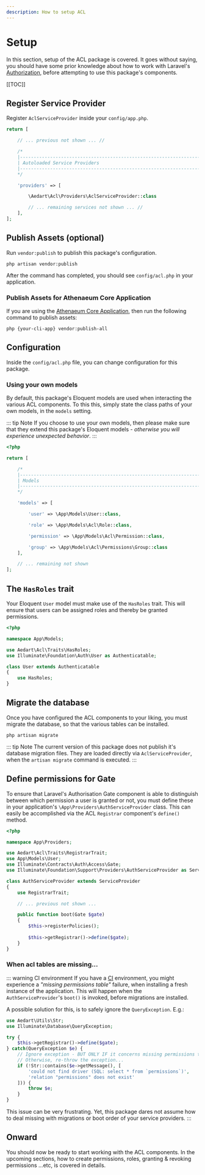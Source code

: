 ```yaml
---
description: How to setup ACL
---
```


# Setup

In this section, setup of the ACL package is covered. It goes without saying, you should have some prior knowledge about how to work with Laravel's [Authorization](https://laravel.com/docs/12.x/authorization), before attempting to use this package's components.

[[TOC]]

## Register Service Provider

Register `AclServiceProvider` inside your `config/app.php`. 

```php
return [

    // ... previous not shown ... //

    /*
    |--------------------------------------------------------------------------
    | Autoloaded Service Providers
    |--------------------------------------------------------------------------
    */

    'providers' => [

        \Aedart\Acl\Providers\AclServiceProvider::class

        // ... remaining services not shown ... //
    ],
];
```

## Publish Assets (optional)

Run `vendor:publish` to publish this package's configuration.

```shell
php artisan vendor:publish
```

After the command has completed, you should see `config/acl.php` in your application.

### Publish Assets for Athenaeum Core Application

If you are using the [Athenaeum Core Application](../../core), then run the following command to publish assets:

```shell
php {your-cli-app} vendor:publish-all
```

## Configuration

Inside the `config/acl.php` file, you can change configuration for this package.

### Using your own models

By default, this package's Eloquent models are used when interacting the various ACL components. To this this, simply state the class paths of your own models, in the `models` setting.

::: tip Note
If you choose to use your own models, then please make sure that they extend this package's Eloquent models - _otherwise you will experience unexpected behavior_.
:::

```php
<?php

return [

    /*
    |--------------------------------------------------------------------------
    | Models
    |--------------------------------------------------------------------------
    */

    'models' => [

        'user' => \App\Models\User::class,

        'role' => \App\Models\Acl\Role::class,

        'permission' => \App\Models\Acl\Permission::class,

        'group' => \App\Models\Acl\Permissions\Group::class
    ],

    // ... remaining not shown
];
```

## The `HasRoles` trait

Your Eloquent `User` model must make use of the `HasRoles` trait. This will ensure that users can be assigned roles and thereby be granted permissions.

```php
<?php

namespace App\Models;

use Aedart\Acl\Traits\HasRoles;
use Illuminate\Foundation\Auth\User as Authenticatable;

class User extends Authenticatable
{
    use HasRoles;
}

```

## Migrate the database

Once you have configured the ACL components to your liking, you must migrate the database, so that the various tables can be installed.

```shell
php artisan migrate
```

::: tip Note
The current version of this package does not publish it's database migration files. They are loaded directly via `AclServiceProvider`, when the `artisan migrate` command is executed.
:::

## Define permissions for Gate

To ensure that Laravel's Authorisation Gate component is able to distinguish between which permission a user is granted or not, you must define these in your application's `\App\Providers\AuthServiceProvider` class.
This can easily be accomplished via the ACL `Registrar` component's `define()` method.

```php
<?php

namespace App\Providers;

use Aedart\Acl\Traits\RegistrarTrait;
use App\Models\User;
use Illuminate\Contracts\Auth\Access\Gate;
use Illuminate\Foundation\Support\Providers\AuthServiceProvider as ServiceProvider;

class AuthServiceProvider extends ServiceProvider
{
    use RegistrarTrait;

    // ... previous not shown ...

    public function boot(Gate $gate)
    {
        $this->registerPolicies();
        
        $this->getRegistrar()->define($gate);
    }
}
```

### When acl tables are missing...

::: warning CI environment
If you have a [CI](https://en.wikipedia.org/wiki/Continuous_integration) environment, you might experience a _"missing permissions table"_ failure, when installing a fresh instance of the application.
This will happen when the `AuthServiceProvider`'s `boot()` is invoked, before migrations are installed.

A possible solution for this, is to safely ignore the `QueryException`. E.g.:

```php
use Aedart\Utils\Str;
use Illuminate\Database\QueryException;

try {
    $this->getRegistrar()->define($gate);
} catch(QueryException $e) {
    // Ignore exception - BUT ONLY IF it concerns missing permissions table!
    // Otherwise, re-throw the exception...
    if (!Str::contains($e->getMessage(), [
        'could not find driver (SQL: select * from `permissions`)',
        'relation "permissions" does not exist'
    ])) {
        throw $e;
    }
}
```

This issue can be very frustrating. Yet, this package dares not assume how to deal missing with migrations or boot order of your service providers.
:::

## Onward

You should now be ready to start working with the ACL components. In the upcoming sections, how to create permissions, roles, granting & revoking permissions ...etc, is covered in details. 
